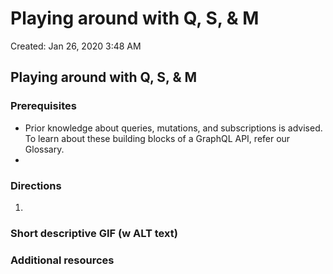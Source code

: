 # Playing around with Q, S, & M

Created: Jan 26, 2020 3:48 AM

## Playing around with Q, S, & M

### Prerequisites

- Prior knowledge about queries, mutations, and subscriptions is advised.
To learn about these building blocks of a GraphQL API, refer our Glossary.
- 

### Directions

1. 

### Short descriptive GIF (w ALT text)

### Additional resources